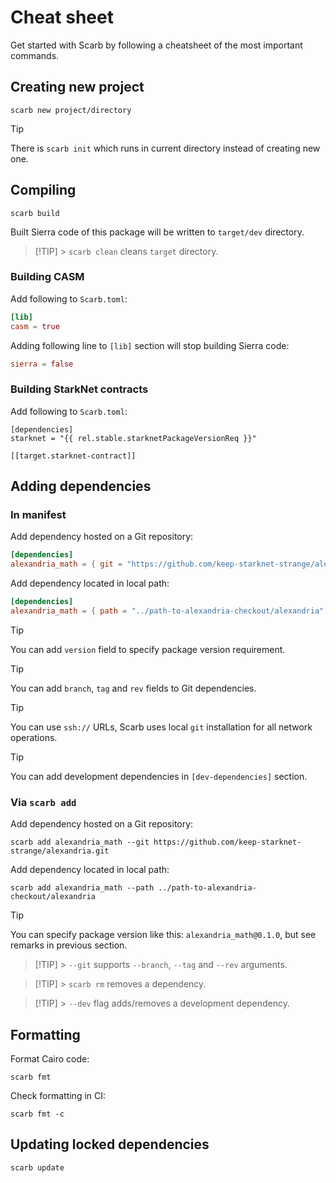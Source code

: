 <script setup>
import { data as rel } from "../github.data";
</script>

# Cheat sheet

Get started with Scarb by following a cheatsheet of the most important commands.

## Creating new project

```shell
scarb new project/directory
```

> [!TIP]
> There is `scarb init` which runs in current directory instead of creating new one.

## Compiling

```shell
scarb build
```

Built Sierra code of this package will be written to `target/dev` directory.

> [!TIP] > `scarb clean` cleans `target` directory.

### Building CASM

Add following to `Scarb.toml`:

```toml
[lib]
casm = true
```

Adding following line to `[lib]` section will stop building Sierra code:

```toml
sierra = false
```

### Building StarkNet contracts

Add following to `Scarb.toml`:

```toml-vue
[dependencies]
starknet = "{{ rel.stable.starknetPackageVersionReq }}"

[[target.starknet-contract]]
```

## Adding dependencies

### In manifest

Add dependency hosted on a Git repository:

```toml
[dependencies]
alexandria_math = { git = "https://github.com/keep-starknet-strange/alexandria.git" }
```

Add dependency located in local path:

```toml
[dependencies]
alexandria_math = { path = "../path-to-alexandria-checkout/alexandria" }
```

> [!TIP]
> You can add `version` field to specify package version requirement.

> [!TIP]
> You can add `branch`, `tag` and `rev` fields to Git dependencies.

> [!TIP]
> You can use `ssh://` URLs, Scarb uses local `git` installation for all network operations.

> [!TIP]
> You can add development dependencies in `[dev-dependencies]` section.

### Via `scarb add`

Add dependency hosted on a Git repository:

```shell
scarb add alexandria_math --git https://github.com/keep-starknet-strange/alexandria.git
```

Add dependency located in local path:

```shell
scarb add alexandria_math --path ../path-to-alexandria-checkout/alexandria
```

> [!TIP]
> You can specify package version like this: `alexandria_math@0.1.0`, but see remarks in previous section.

> [!TIP] > `--git` supports `--branch`, `--tag` and `--rev` arguments.

> [!TIP] > `scarb rm` removes a dependency.

> [!TIP] > `--dev` flag adds/removes a development dependency.

## Formatting

Format Cairo code:

```shell
scarb fmt
```

Check formatting in CI:

```shell
scarb fmt -c
```

## Updating locked dependencies

```shell
scarb update
```
